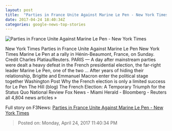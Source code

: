 ```yaml
---
layout: post
title:  "Parties in France Unite Against Marine Le Pen - New York Times"
date: 2017-04-24 18:40:34Z
categories: google-news-top-stories
---
```


![Parties in France Unite Against Marine Le Pen - New York Times](https://static01.nyt.com/images/2017/04/25/world/25france-1/25france-1-facebookJumbo.jpg)

New York Times Parties in France Unite Against Marine Le Pen New York Times Marine Le Pen at a rally in Hénin-Beaumont, France, on Sunday. Credit Charles Platiau/Reuters. PARIS — A day after mainstream parties were dealt a heavy defeat in the French presidential election, the far-right leader Marine Le Pen, one of the two ... After years of hiding their relationship, Brigitte and Emmanuel Macron enter the political stage together Washington Post Why the French election is only a limited success for Le Pen The Hill (blog) The French Election: A Temporary Triumph for the Status Quo National Review Fox News - Miami Herald - Bloomberg - Reuters all 4,804 news articles »


Full story on F3News: [Parties in France Unite Against Marine Le Pen - New York Times](http://www.f3nws.com/n/BVRNHG)

> Posted on: Monday, April 24, 2017 11:40:34 PM
